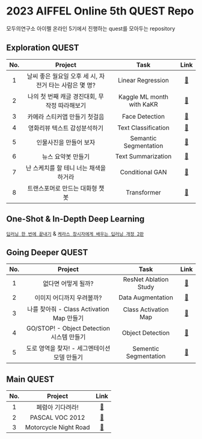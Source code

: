 # 2023 AIFFEL Online 5th QUEST Repo

모두의연구소 아이펠 온라인 5기에서 진행하는 quest를 모아두는 repository  

## Exploration QUEST

| No. | Project | Task | Link |
|:---:|:-------:|:----:|:----:|
|  1  | 날씨 좋은 월요일 오후 세 시, 자전거 타는 사람은 몇 명? | Linear Regression | [🔗](https://github.com/wnsk0427/2023-AIFFEL-QUEST/tree/master/ExplorationQUEST01) |
|  2  | 나의 첫 번째 캐글 경진대회, 무작정 따라해보기 | Kaggle ML month with KaKR | [🔗](https://github.com/wnsk0427/2023-AIFFEL-QUEST/tree/master/ExplorationQUEST02) |
|  3  | 카메라 스티커앱 만들기 첫걸음 | Face Detection | [🔗](https://github.com/wnsk0427/2023-AIFFEL-QUEST/tree/master/ExplorationQUEST03) |
|  4  | 영화리뷰 텍스트 감성분석하기 | Text Classification | [🔗](https://github.com/wnsk0427/2023-AIFFEL-QUEST/tree/master/ExplorationQUEST04) |
|  5  | 인물사진을 만들어 보자 | Semantic Segmentation | [🔗](https://github.com/wnsk0427/2023-AIFFEL-QUEST/tree/master/ExplorationQUEST05) |
|  6  | 뉴스 요약봇 만들기 | Text Summarization | [🔗](https://github.com/wnsk0427/2023-AIFFEL-QUEST/tree/master/ExplorationQUEST06) |
|  7  | 난 스케치를 할 테니 너는 채색을 하거라 | Conditional GAN | [🔗](https://github.com/wnsk0427/2023-AIFFEL-QUEST/tree/master/ExplorationQUEST07) |
|  8  | 트랜스포머로 만드는 대화형 챗봇 | Transformer | [🔗](https://github.com/wnsk0427/2023-AIFFEL-QUEST/tree/master/ExplorationQUEST08) |

## One-Shot & In-Depth Deep Learning

[`딥러닝 한 번에 끝내기`](https://github.com/wnsk0427/2023-AIFFEL-QUEST/tree/master/OneShotQUEST) & 
[`케라스 창시자에게 배우는 딥러닝 개정 2판`](https://github.com/wnsk0427/2023-AIFFEL-QUEST/tree/master/InDepthDeepLearning)

## Going Deeper QUEST

| No. | Project | Task | Link |
|:---:|:-------:|:----:|:----:|
|  1  | 없다면 어떻게 될까? | ResNet Ablation Study | [🔗](https://github.com/wnsk0427/2023-AIFFEL-QUEST/tree/master/GoingDeeperQUEST01)
|  2 	| 이미지 어디까지 우려볼까? | Data Augmentation | [🔗](https://github.com/wnsk0427/2023-AIFFEL-QUEST/tree/master/GoingDeeperQUEST02)
|  3	| 나를 찾아줘 - Class Activation Map 만들기 | Class Activation Map | [🔗](https://github.com/wnsk0427/2023-AIFFEL-QUEST/tree/master/GoingDeeperQUEST03)
|  4	| GO/STOP! - Object Detection 시스템 만들기 | Object Detection | [🔗](https://github.com/wnsk0427/2023-AIFFEL-QUEST/tree/master/GoingDeeperQUEST04)
|  5	| 도로 영역을 찾자! - 세그멘테이션 모델 만들기 | Sementic Segmentation | [🔗](https://github.com/wnsk0427/2023-AIFFEL-QUEST/tree/master/GoingDeeperQUEST05)
<!--
| 6-1 | OCR 기술의 개요 |  | [🔗]()
| 6-2	| 직접 만들어보는 OCR |  | [🔗]()
| 7-1	| 멀리 있지만 괜찮아 |  | [🔗]()
| 7-2	| 멀리 있는 사람도 스티커를 붙여주자 |  | [🔗]()
| 8-1	| 사람의 몸짓을 읽어보자 |  | [🔗]()
| 8-2	| 행동 스티커 만들기 |  | [🔗]()
| 9-1	| CV 최신 트렌드 |  | [🔗]()
| 9-2	| CV 최신 트렌드 |  | [🔗]()
-->

## Main QUEST

| No. | Project | Link |
|:---:|:-------:|:----:|
|  1  | 폐렴아 기다려라! | [🔗](https://github.com/wnsk0427/2023-AIFFEL-QUEST/tree/master/MainQUEST01) |
|  2  | PASCAL VOC 2012 | [🔗](https://github.com/wnsk0427/2023-AIFFEL-QUEST/tree/master/MainQUEST02) |
|  3  | Motorcycle Night Road | [🔗](https://github.com/wnsk0427/2023-AIFFEL-QUEST/tree/master/MainQUEST03) |
